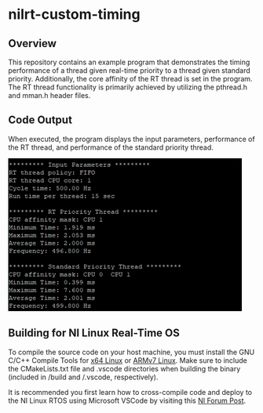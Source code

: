 # nilrt-custom-timing

## Overview
<p>This repository contains an example program that demonstrates the timing performance of a thread given real-time priority to a thread given standard priority. Additionally, the core affinity of the RT thread is set in the program. The RT thread functionality is primarily achieved by utilizing the pthread.h and mman.h header files.</p>

## Code Output
<p>When executed, the program displays the input parameters, performance of the RT thread, and performance of the standard priority thread.</p>
  
![Console output](https://github.com/edavis0/nilrt-custom-timing/blob/main/ConsoleOutImage.png)

## Building for NI Linux Real-Time OS
To compile the source code on your host machine, you must install the GNU C/C++ Compile Tools for [x64 Linux][1] or [ARMv7 Linux][2]. Make sure to include the CMakeLists.txt file and .vscode directories when building the binary (included in /build and /.vscode, respectively).

It is recommended you first learn how to cross-compile code and deploy to the NI Linux RTOS using Microsoft VSCode by visiting this [NI Forum Post][3].


[1]: https://www.ni.com/en-us/support/downloads/software-products/download.gnu-c---c---compile-tools-x64.html#338442 "x64 Linux Toolchain download" 
[2]: https://www.ni.com/en-us/support/downloads/software-products/download.gnu-c---c---compile-tools-for-armv7.html#338448 "ARMv7 Linux Toolchain download"
[3]: https://forums.ni.com/t5/NI-Linux-Real-Time-Documents/NI-Linux-Real-Time-Cross-Compiling-Using-the-NI-Linux-Real-Time/ta-p/4026449 "NI forum post"
